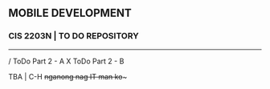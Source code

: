 ## MOBILE DEVELOPMENT
### CIS 2203N | TO DO REPOSITORY
---
/ ToDo Part 2 - A 
X ToDo Part 2 - B

TBA | C-H
~~nganong nag IT man ko~~~
